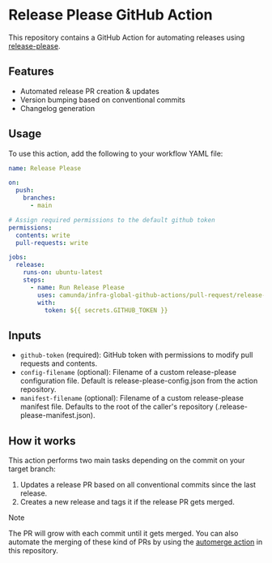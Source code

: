 # Release Please GitHub Action

This repository contains a GitHub Action for automating releases using [release-please](https://github.com/googleapis/release-please).

## Features

- Automated release PR creation & updates
- Version bumping based on conventional commits
- Changelog generation

## Usage

To use this action, add the following to your workflow YAML file:

```yaml
name: Release Please

on:
  push:
    branches:
      - main

# Assign required permissions to the default github token
permissions:
  contents: write
  pull-requests: write

jobs:
  release:
    runs-on: ubuntu-latest
    steps:
      - name: Run Release Please
        uses: camunda/infra-global-github-actions/pull-request/release-please@main
        with:
          token: ${{ secrets.GITHUB_TOKEN }}

```

## Inputs
* `github-token` (required): GitHub token with permissions to modify pull requests and contents.
* `config-filename` (optional): Filename of a custom release-please configuration file. Default is release-please-config.json from the action repository.
* `manifest-filename` (optional): Filename of a custom release-please manifest file. Defaults to the root of the caller's repository (.release-please-manifest.json).

## How it works

This action performs two main tasks depending on the commit on your target branch:

1. Updates a release PR based on all conventional commits since the last release.
2. Creates a new release and tags it if the release PR gets merged.

> [!NOTE]
> The PR will grow with each commit until it gets merged.
> You can also automate the merging of these kind of PRs by using the [automerge action](../automerge/README.md) in this repository.
